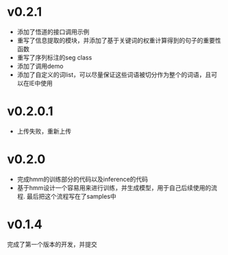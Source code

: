 # v0.2.1

- 添加了悟道的接口调用示例
- 重写了信息提取的模块，并添加了基于关键词的权重计算得到的句子的重要性函数
- 重写了序列标注的seg class
- 添加了调用demo
- 添加了自定义的词list，可以尽量保证这些词语被切分作为整个的词语，且可以在IE中使用

# v0.2.0.1

- 上传失败，重新上传

# v0.2.0

- 完成hmm的训练部分的代码以及inference的代码
- 基于hmm设计一个容易用来进行训练，并生成模型，用于自己后续使用的流程. 最后把这个流程写在了samples中

# v0.1.4
完成了第一个版本的开发，并提交
